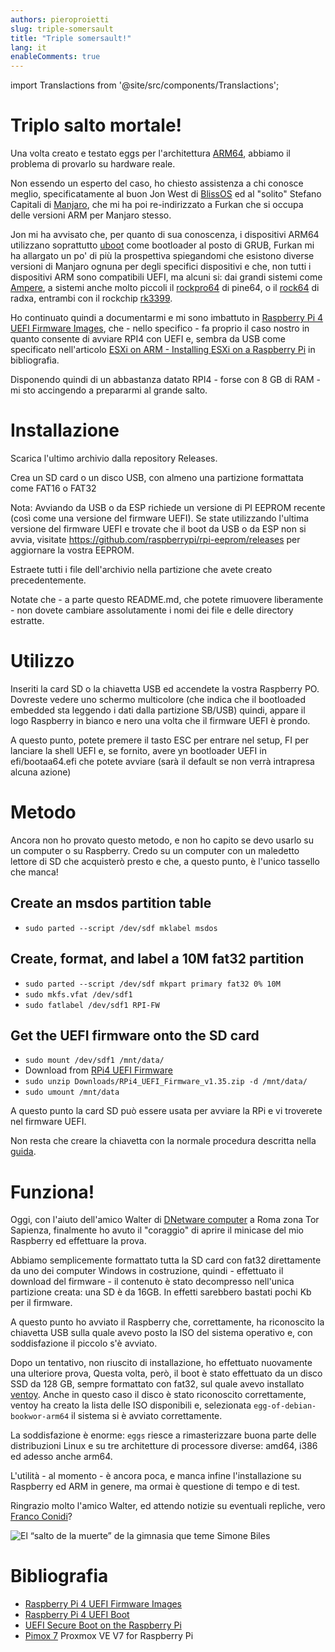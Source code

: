```yaml
---
authors: pieroproietti
slug: triple-somersault
title: "Triple somersault!"
lang: it
enableComments: true
---
```

import Translactions from '@site/src/components/Translactions';

<Translactions />

# Triplo salto mortale!

Una volta creato e testato eggs per l'architettura [ARM64](https://developer.arm.com/Architectures/A64%20Instruction%20Set%20Architecture), abbiamo il problema di provarlo su hardware reale.

Non essendo un esperto del caso, ho chiesto assistenza a chi conosce meglio, specificatamente al buon Jon West di [BlissOS](https://blissos.org/) ed al "solito" Stefano Capitali di [Manjaro](https://manjaro.org/), che mi ha poi re-indirizzato a Furkan che si occupa delle versioni ARM per Manjaro stesso.

Jon mi ha avvisato che, per quanto di sua conoscenza, i dispositivi ARM64 utilizzano soprattutto [uboot](https://u-boot.readthedocs.io/en/latest/) come bootloader al posto di GRUB, Furkan mi ha allargato un po' di più la prospettiva spiegandomi che esistono diverse versioni di Manjaro ognuna per degli specifici dispositivi e che, non tutti i dispositivi ARM sono compatibili UEFI, ma alcuni si: dai grandi sistemi come [Ampere](https://amperecomputing.com/products/processors), a sistemi anche molto piccoli il [rockpro64](https://www.pine64.org/rockpro64/) di pine64, o il [rock64](https://wiki.radxa.com/Rock4) di radxa, entrambi con il rockchip [rk3399](http://rockchip.wikidot.com/rk3399).

Ho continuato quindi a documentarmi e mi sono imbattuto in [Raspberry Pi 4 UEFI Firmware Images](https://github.com/pftf/RPi4), che - nello specifico - fa proprio il caso nostro in quanto consente di avviare RPI4 con UEFI e, sembra da USB come specificato nell'articolo [ESXi on ARM - Installing ESXi on a Raspberry Pi](https://rudimartinsen.com/2020/10/07/esxi-on-arm-fling-install-on-rpi/) in bibliografia.

Disponendo quindi di un abbastanza datato RPI4 - forse con 8 GB di RAM - mi sto accingendo a prepararmi al grande salto.

# Installazione
Scarica l'ultimo archivio dalla repository Releases.

Crea un SD card o un disco USB, con almeno una partizione formattata come FAT16 o FAT32

Nota: Avviando da USB o da ESP richiede un versione di PI EEPROM recente (così come una versione del firmware UEFI). Se state utilizzando l'ultima versione del firmware UEFI e trovate che il boot da USB o da ESP non si avvia, visitate https://github.com/raspberrypi/rpi-eeprom/releases per aggiornare la vostra EEPROM.

Estraete tutti i file dell'archivio nella partizione che avete creato precedentemente.

Notate che - a parte questo README.md, che potete rimuovere liberamente - non dovete cambiare assolutamente i nomi dei file e delle directory estratte.

# Utilizzo
Inseriti la card SD o la chiavetta USB ed accendete la vostra Raspberry PO. Dovreste vedere uno schermo multicolore (che indica che il bootloaded embedded sta leggendo i dati dalla partizione SB/USB) quindi, appare il logo Raspberry in bianco e nero una volta che il firmware UEFI è prondo.

A questo punto, potete premere il tasto ESC per entrare nel setup, FI per lanciare la shell UEFI e, se fornito, avere yn bootloader UEFI in efi/bootaa64.efi che potete avviare (sarà il default se non verrà intrapresa alcuna azione)

# Metodo
Ancora non ho provato questo metodo, e non ho capito se devo usarlo su un computer o su Raspberry. Credo su un computer con un maledetto lettore di SD che acquisterò presto e che, a questo punto, è l'unico tassello che manca!

## Create an msdos partition table
* `sudo parted --script /dev/sdf mklabel msdos`

## Create, format, and label a 10M fat32 partition
* `sudo parted --script /dev/sdf mkpart primary fat32 0% 10M`
* `sudo mkfs.vfat /dev/sdf1`
* `sudo fatlabel /dev/sdf1 RPI-FW`

## Get the UEFI firmware onto the SD card
* `sudo mount /dev/sdf1 /mnt/data/`
* Download from [RPi4 UEFI Firmware](https://github.com/pftf/RPi4/releases)
* `sudo unzip Downloads/RPi4_UEFI_Firmware_v1.35.zip -d /mnt/data/`
* `sudo umount /mnt/data`

A questo punto la card SD può essere usata per avviare la RPi e vi troverete nel firmware UEFI.

Non resta che creare la chiavetta con la normale procedura descritta nella [guida](https://www.debian.org/releases/bookworm/arm64/ch04s03.en.html).

# Funziona!
Oggi, con l'aiuto dell'amico Walter di [DNetware computer](https://www.facebook.com/DnetwareComputer/) a Roma zona Tor Sapienza, finalmente ho avuto il "coraggio" di aprire il minicase del mio Raspberry ed effettuare la prova.

Abbiamo semplicemente formattato tutta la SD card con fat32 direttamente da uno dei computer Windows in costruzione, quindi - effettuato il download del firmware - il contenuto è stato decompresso nell'unica partizione creata: una SD è da 16GB. In effetti sarebbero bastati pochi Kb per il firmware.

A questo punto ho avviato il Raspberry che, correttamente, ha riconoscito la chiavetta USB sulla quale avevo posto la ISO del sistema operativo e, con soddisfazione il piccolo s'è avviato.

Dopo un tentativo, non riuscito di installazione, ho effettuato nuovamente una ulteriore prova, Questa volta, però, il boot è stato effettuato da un disco SSD da 128 GB, sempre formattato con fat32, sul quale avevo installato [ventoy](https://www.ventoy.net/en/index.html). Anche in questo caso il disco è stato riconoscito correttamente, ventoy ha creato la lista delle ISO disponibili e, selezionata `egg-of-debian-bookwor-arm64` il sistema si è avviato correttamente.

La soddisfazione è enorme: `eggs` riesce a rimasterizzare buona parte delle distribuzioni Linux e su tre architetture di processore diverse: amd64, i386 ed adesso anche arm64.

L'utilità - al momento - è ancora poca, e manca infine l'installazione su Raspberry ed ARM in genere, ma ormai è questione di tempo e di test.

Ringrazio molto l'amico Walter, ed attendo notizie su eventuali repliche, vero [Franco Conidi](https://francoconidi.it/)?

![El “salto de la muerte” de la gimnasia que teme Simone Biles](https://www.telemundo.com/sites/nbcutelemundo/files/styles/fit-1240w/public/images/article/cover/2016/08/17/simone-biles.jpg?ramen_itok=iqwQftIcTf)


# Bibliografia

* [Raspberry Pi 4 UEFI Firmware Images](https://github.com/pftf/RPi4)
* [Raspberry Pi 4 UEFI Boot](https://www.reddit.com/r/raspberry_pi/comments/gte2lp/raspberry_pi_4_uefi_boot/)
* [UEFI Secure Boot on the Raspberry Pi](https://www.linux.it/~ema/posts/secure-boot-rpi/)
* [Pimox 7](https://github.com/pimox/pimox7) Proxmox VE V7 for Raspberry Pi
